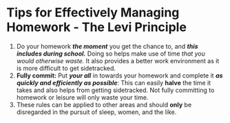 # Tips for Effectively Managing Homework - The Levi Principle
1. Do your homework ***the moment*** you get the chance to, and ***this includes during school.*** Doing so helps make use of time *that you would otherwise waste.* It also provides a better work environment as it is more difficult to get sidetracked.
2. **Fully commit:** Put ***your all*** in towards your homework and complete it ***as quickly and efficiently as possible***: This can easily **halve** the time it takes and also helps from getting sidetracked. Not fully committing to homework or leisure will only waste your time.
4. These rules can be applied to other areas and should **only** be disregarded in the pursuit of sleep, women, and the like.
